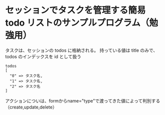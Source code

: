 # セッションでタスクを管理する簡易 todo リストのサンプルプログラム（勉強用）

タスクは、セッションの todos に格納される。
持っている値は title のみで、todos のインデックスを id として扱う
```
todos
[
  "0" => タスク名,
  "1" => タスク名,
  "2" => タスク名
]
```

アクションについは、formからname="type"で渡ってきた値によって判別する
（create,update,delete）
